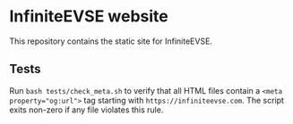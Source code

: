 # InfiniteEVSE website

This repository contains the static site for InfiniteEVSE.

## Tests

Run `bash tests/check_meta.sh` to verify that all HTML files contain a
`<meta property="og:url">` tag starting with `https://infiniteevse.com`.
The script exits non-zero if any file violates this rule.

